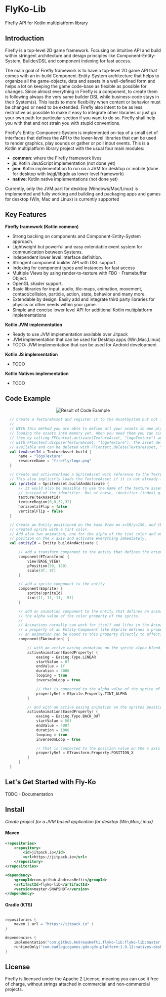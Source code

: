 # FlyKo-Lib

Firefly API for Kotlin multiplatform library
 

Introduction
------------

Firefly is a top-level 2D game framework. Focusing on intuitive API and build within stringent architecture and design 
principles like Component-Entity-System, Builder/DSL and component indexing for fast access.

The main goal of Firefly framework is to have a top-level 2D game API that comes with an in-build Component-Entity-System 
architecture that helps to organize all the game-objects, data and assets in a well-defined form and helps a lot 
on keeping the game code-base as flexible as possible for changes. Since almost everything in Firefly is a component,
to create them is following always the very same builder DSL while business-code stays in their System(s). 
This leads to more flexibility when content or behavior must be changed or need to be extended. 
Firefly also intent to be as less restrictive as possible to make it easy to integrate other libraries or just go
your own path for particular section if you want to do so. Firefly shall help you with that and not strain you with
stupid conventions.

Firefly's Entity-Component-System is implemented on-top of a small set of interfaces that defines the API to the
lower-level libraries that can be used to render graphics, play sounds or gather or poll input events.
This is a Kotlin multiplatform library project with the usual four main modules:

- **common**: where the Firefly framework lives
- **js**: Kotlin JavaScript implementation (not done yet)
- **jvm**: Kotlin implementation to run on a JVM for desktop or mobile (done for desktop with lwjgl/libgdx as lower level framework)
- **native**: Kotlin native implementations (not done yet)

Currently, only the JVM part for desktop (Windows/Mac/Linux) is implemented and fully working and 
building and packaging apps and games for desktop (Win, Mac and Linux) is currently supported


Key Features 
-----------------

**Firefly framework (Kotlin common)**

- Strong backing on components and Component-Entity-System approach.
- Lightweight but powerful and easy extendable event system for communication between Systems.
- Independent lower level interface definition.
- Stringent component builder API with DSL support.
- Indexing for component types and instances for fast access
- Multiple Views by using render-to-texture with FBO - Framebuffer Object.
- OpenGL shader support.
- Basic libraries for input, audio, tile-maps, animation, movement, contact/collision, particle, action, state, behavior and many more.
- Extendable by design. Easily add and integrate third party libraries for physics or other needs within your game.
- Simple and concise lower level API for additional Kotlin multiplatform implementations

**Kotlin JVM implementation**

- Ready to use JVM implementation available over Jitpack
- JVM implementation that can be used for Desktop apps (Win,Mac,Linux)
- TODO: JVM implementation that can be used for Android development

**Kotlin JS implementation**

- TODO

**Kotlin Natives implementation**

- TODO

Code Example
--------------
<div align="center"><img src="https://github.com/Inari-Soft/flyKo/raw/master/wiki/example1.gif" alt="Result of Code Example"></div>

``` kotlin
  // Create a TextureAsset and register it to the AssetSystem but not loading yet.
  //
  // WIth this method you are able to define all your assets in one place without
  // loading the assets into memory yet. When you need them you can simply load
  // them by calling FFContext.activate(TextureAsset, "logoTexture") and dispose them
  // with FFContext.dispose(TextureAsset, "logoTexture"). The asset definition is still
  // available and can be deleted with FFContext.delete(TextureAsset, "logoTexture")
  val texAssetId = TextureAsset.build {
      name = "logoTexture"
      resourceName = "firefly/logo.png"
  }

  // Create and activate/load a SpriteAsset with reference to the TextureAsset.
  // This also implicitly loads the TextureAsset if it is not already loaded.
  val spriteId = SpriteAsset.buildAndActivate {
      // It would also be possible to use the name of the texture asset here
      // instead of the identifier. But of corse, identifier (index) gives faster access
      texture(texAssetId)
      textureRegion(0,0,32,32)
      horizontalFlip = false
      verticalFlip = false
  }

  // Create an Entity positioned on the base View on x=50/y=150, and the formerly
  // created sprite with a tint color.
  // Add also two animation, one for the alpha of the tint color and one for the
  // position on the x axis and activate everything immediately.
  val entityId = Entity.buildAndActivate {

      // add a transform component to the entity that defines the orientation of the Entity
      component(ETransform) {
          view(BASE_VIEW)
          pPosition(50, 150)
          scale(4f, 4f)
      }

      // add a sprite component to the entity
      component(ESprite) {
          sprite(spriteId)
          tint(1f, 1f, 1f, .5f)
      }

      // add an animation component to the entity that defines an animation based on
      // the alpha value of the color property of the sprite.
      //
      // Animations normally can work for itself and lifes in the AnimationSystem. But if
      // a property of an Entity-Component like ESprite defines a property value adapter,
      // an animation can be bound to this property directly to affecting the value of the property.
      component(EAnimation) {

          // with an active easing animation on the sprite alpha blending value...
          activeAnimation(EasedProperty) {
              easing = Easing.Type.LINEAR
              startValue = 0f
              endValue = 1f
              duration = 3000
              looping = true
              inverseOnLoop = true

              // that is connected to the alpha value of the sprite of the entity
              propertyRef = ESprite.Property.TINT_ALPHA
          }

          // and with an active easing animation on the sprites position on the x axis...
          activeAnimation(EasedProperty) {
              easing = Easing.Type.BACK_OUT
              startValue = 50f
              endValue = 400f
              duration = 1000
              looping = true
              inverseOnLoop = true

              // that is connected to the position value on the x axis of the entities transform data
              propertyRef = ETransform.Property.POSITION_X
          }
      }
  }
```



Let's Get Started with Fly-Ko
------------------------------

TODO - Documentation

Install
-------

*Create project for a JVM based application for desktop (Win,Mac,Linux)*

#### Maven

``` xml
<repositories>
    <repository>
        <id>jitpack.io</id>
        <url>https://jitpack.io</url>
    </repository>
</repositories>

<dependency>
    <groupId>com.github.AndreasHefti</groupId>
    <artifactId>flyko-lib</artifactId>
    <version>master-SNAPSHOT</version>
</dependency>
```

#### Gradle (KTS)

``` kotlin

repositories {
    maven ( url = "https://jitpack.io" )
}

dependencies {
    implementation("com.github.AndreasHefti.flyko-lib:flyko-lib:master-SNAPSHOT")
    runtimeOnly("com.badlogicgames.gdx:gdx-platform:1.9.12:natives-desktop")
}

```

License
--------

Firefly is licensed under the Apache 2 License, meaning you can use it free of charge, 
without strings attached in commercial and non-commercial projects.




